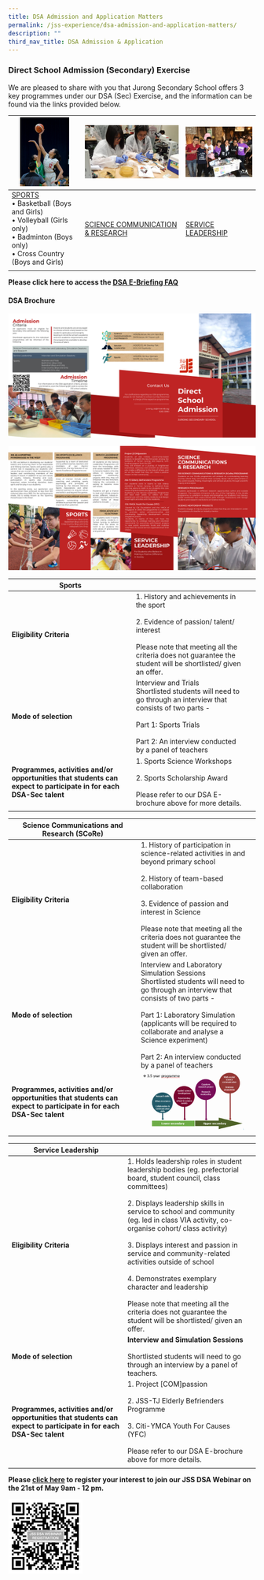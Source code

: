 ```yaml
---
title: DSA Admission and Application Matters
permalink: /jss-experience/dsa-admission-and-application-matters/
description: ""
third_nav_title: DSA Admission & Application
---
```

### Direct School Admission (Secondary) Exercise

We are pleased to share with you that Jurong Secondary School offers 3 key programmes under our DSA (Sec) Exercise, and the information can be found via the links provided below.

| <img src="/images/sports.jpg" style="width:100px;"/> | <img src="/images/science%20communication%20n%20research.jpg" style="width:200px;"/> | <img src="/images/proj%20compassion.jpg" style="width:200px;"/> |
| -------- | -------- | -------- |
| [SPORTS](https://jurongsec.moe.edu.sg/jss-experience/dsa-admission-and-application-matters/direct-school-admission-sports) <br>• Basketball (Boys and Girls) <br> • Volleyball (Girls only) <br> • Badminton (Boys only) <br> • Cross Country (Boys and Girls) | [SCIENCE COMMUNICATION & RESEARCH](https://jurongsec.moe.edu.sg/jss-experience/dsa-admission-and-application-matters/direct-school-admission-science-communications-n-research) | [SERVICE LEADERSHIP](https://jurongsec.moe.edu.sg/jss-experience/dsa-admission-and-application-matters/direct-school-admission-service-leadership) |
| | |



**Please click here to access the [DSA E-Briefing FAQ](https://jurongsec-moe-edu-sg-admin.cwp.sg/jss-experience/dsa-admission-and-application-matters/dsa-faq)**

#### DSA Brochure
![](/images/DSA%20Brochure%202022%20External.png)

![](/images/DSA%20Brochure%202022%20Internal.png)

| Sports |  |  |
|---|---|---|
| **Eligibility Criteria** | 1. History and achievements in the sport<br><br>2. Evidence of passion/ talent/ interest<br><br>Please note that meeting all the criteria does not guarantee the student will be shortlisted/ given an offer. |  |
| **Mode of selection** | Interview and Trials<br>Shortlisted students will need to go through an interview that consists of two parts -<br><br>Part 1: Sports Trials<br><br>Part 2: An interview conducted by a panel of teachers |  |
| **Programmes, activities and/or opportunities that students can expect to participate in for each DSA-Sec talent** | 1. Sports Science Workshops<br><br>2. Sports Scholarship Award<br><br>Please refer to our DSA E-brochure above for more details. |  |
| | | |

| Science Communications and Research (SCoRe) |  |  |
|---|---|---|
| **Eligibility Criteria** | 1. History of participation in science-related activities in and beyond primary school<br><br>2. History of team-based collaboration<br><br>3. Evidence of passion and interest in Science<br><br>Please note that meeting all the criteria does not guarantee the student will be shortlisted/ given an offer. |  |
| **Mode of selection** | Interview and Laboratory Simulation Sessions<br>Shortlisted students will need to go through an interview that consists of two parts -<br><br>Part 1: Laboratory Simulation (applicants will be required to collaborate and analyse a Science experiment)<br><br>Part 2: An interview conducted by a panel of teachers |  |
| **Programmes, activities and/or opportunities that students can expect to participate in for each DSA-Sec talent** | ![](/images/science%20research.png) |  |
| | | |

| Service Leadership |  |  |
|---|---|---|
| **Eligibility Criteria** | 1.  Holds leadership roles in student leadership bodies (eg. prefectorial  board, student council, class committees)<br><br>2. Displays leadership skills in service to school and community (eg. led in class VIA activity, co-organise cohort/ class activity)<br><br>3. Displays interest and passion in service and community-related activities outside of school<br><br> 4. Demonstrates exemplary character and leadership<br><br>Please note that meeting all the criteria does not guarantee the student will be shortlisted/ given an offer. |  |
| **Mode of selection** | **Interview and Simulation Sessions** <br><br>Shortlisted students will need to go through an interview by a panel of teachers. |  |
| **Programmes, activities and/or opportunities that students can expect to participate in for each DSA-Sec talent** | 1. Project [COM]passion<br><br>2. JSS-TJ Elderly Befrienders Programme<br><br>3. Citi-YMCA Youth For Causes (YFC) <br><br>Please refer to our DSA E-brochure above for more details. |  |
| | | |

**Please [click here](https://forms.gle/JkHotvvy5ivFEZ1L8) to register your interest to join our JSS DSA Webinar on the 21st of May 9am - 12 pm.**

<img src="/images/QR%20for%20DSA%20Registration%202022.png" 
     style="width:30%">